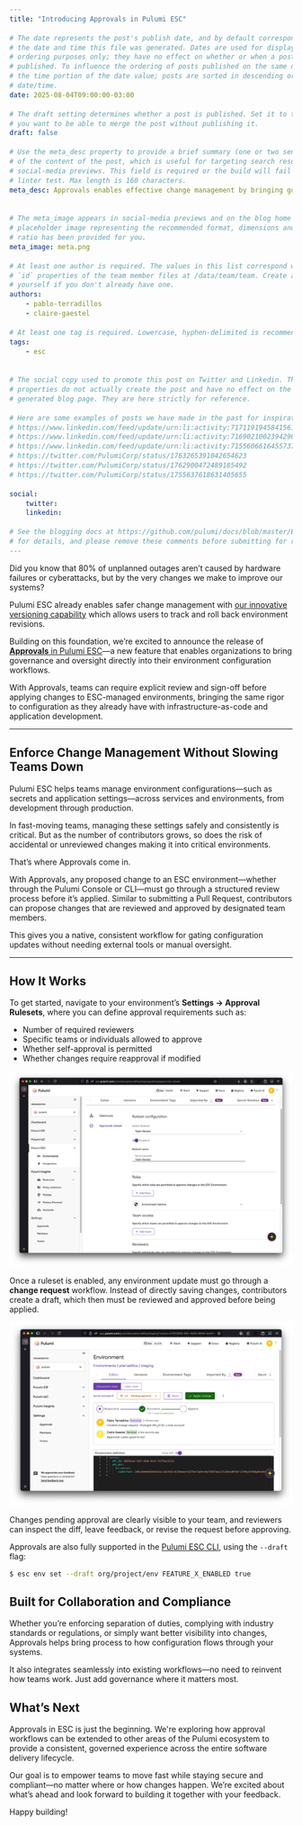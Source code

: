 ```yaml
---
title: "Introducing Approvals in Pulumi ESC"

# The date represents the post's publish date, and by default corresponds with
# the date and time this file was generated. Dates are used for display and
# ordering purposes only; they have no effect on whether or when a post is
# published. To influence the ordering of posts published on the same date, use
# the time portion of the date value; posts are sorted in descending order by
# date/time.
date: 2025-08-04T09:00:00-03:00

# The draft setting determines whether a post is published. Set it to true if
# you want to be able to merge the post without publishing it.
draft: false

# Use the meta_desc property to provide a brief summary (one or two sentences)
# of the content of the post, which is useful for targeting search results or
# social-media previews. This field is required or the build will fail the
# linter test. Max length is 160 characters.
meta_desc: Approvals enables effective change management by bringing governance and oversight directly into their environment configuration workflows.


# The meta_image appears in social-media previews and on the blog home page. A
# placeholder image representing the recommended format, dimensions and aspect
# ratio has been provided for you.
meta_image: meta.png

# At least one author is required. The values in this list correspond with the
# `id` properties of the team member files at /data/team/team. Create a file for
# yourself if you don't already have one.
authors:
    - pablo-terradillos
    - claire-gaestel

# At least one tag is required. Lowercase, hyphen-delimited is recommended.
tags:
    - esc


# The social copy used to promote this post on Twitter and Linkedin. These
# properties do not actually create the post and have no effect on the
# generated blog page. They are here strictly for reference.

# Here are some examples of posts we have made in the past for inspiration:
# https://www.linkedin.com/feed/update/urn:li:activity:7171191945841561601
# https://www.linkedin.com/feed/update/urn:li:activity:7169021002394296320
# https://www.linkedin.com/feed/update/urn:li:activity:7155606616455737345
# https://twitter.com/PulumiCorp/status/1763265391042654623
# https://twitter.com/PulumiCorp/status/1762900472489185492
# https://twitter.com/PulumiCorp/status/1755637618631405655

social:
    twitter:
    linkedin:

# See the blogging docs at https://github.com/pulumi/docs/blob/master/BLOGGING.md
# for details, and please remove these comments before submitting for review.
---
```


Did you know that 80% of unplanned outages aren’t caused by hardware failures or cyberattacks, but by the very changes we make to improve our systems?

Pulumi ESC already enables safer change management with [our innovative versioning capability](https://www.youtube.com/watch?v=HQN5KOY4asE) which allows users to track and roll back environment revisions.

Building on this foundation, we’re excited to announce the release of [**Approvals** in Pulumi ESC](/docs/esc/administration/approvals/)—a new feature that enables organizations to bring governance and oversight directly into their environment configuration workflows.

With Approvals, teams can require explicit review and sign-off before applying changes to ESC-managed environments, bringing the same rigor to configuration as they already have with infrastructure-as-code and application development.

---

## Enforce Change Management Without Slowing Teams Down

Pulumi ESC helps teams manage environment configurations—such as secrets and application settings—across services and environments, from development through production.

In fast-moving teams, managing these settings safely and consistently is critical. But as the number of contributors grows, so does the risk of accidental or unreviewed changes making it into critical environments.

That’s where Approvals come in.

With Approvals, any proposed change to an ESC environment—whether through the Pulumi Console or CLI—must go through a structured review process before it’s applied. Similar to submitting a Pull Request, contributors can propose changes that are reviewed and approved by designated team members.

This gives you a native, consistent workflow for gating configuration updates without needing external tools or manual oversight.

---

## How It Works

To get started, navigate to your environment’s **Settings → Approval Rulesets**, where you can define approval requirements such as:

- Number of required reviewers  
- Specific teams or individuals allowed to approve  
- Whether self-approval is permitted  
- Whether changes require reapproval if modified

![Pulumi Ruleset configuration](approvals-ruleset.png)

Once a ruleset is enabled, any environment update must go through a **change request** workflow. Instead of directly saving changes, contributors create a draft, which then must be reviewed and approved before being applied.

![Pulumi ESC Approvals Workflows](approvals-workflow.png)

Changes pending approval are clearly visible to your team, and reviewers can inspect the diff, leave feedback, or revise the request before approving.

Approvals are also fully supported in the [Pulumi ESC CLI](https://github.com/pulumi/esc), using the `--draft` flag:

```sh
$ esc env set --draft org/project/env FEATURE_X_ENABLED true
```

## Built for Collaboration and Compliance

Whether you’re enforcing separation of duties, complying with industry standards or regulations, or simply want better visibility into changes, Approvals helps bring process to how configuration flows through your systems.

It also integrates seamlessly into existing workflows—no need to reinvent how teams work. Just add governance where it matters most.

## What’s Next

Approvals in ESC is just the beginning. We're exploring how approval workflows can be extended to other areas of the Pulumi ecosystem to provide a consistent, governed experience across the entire software delivery lifecycle.

Our goal is to empower teams to move fast while staying secure and compliant—no matter where or how changes happen. We’re excited about what’s ahead and look forward to building it together with your feedback.

Happy building!
